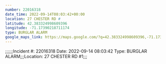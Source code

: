 ```yaml
---
number: 22016318
date_time: 2022-09-14T08:03:42+00:00
location: 27 CHESTER RD #
latitude: 42.383324998609396
longitude: -71.17390218711174
type: BURGLAR ALARM
google_maps_link: https://maps.google.com/?q=42.383324998609396,-71.17390218711174
---
```


;;;;;;Incident #: 22016318  Date: 2022-09-14 08:03:42   Type: BURGLAR ALARM;;;Location: 27 CHESTER RD #1;;;
